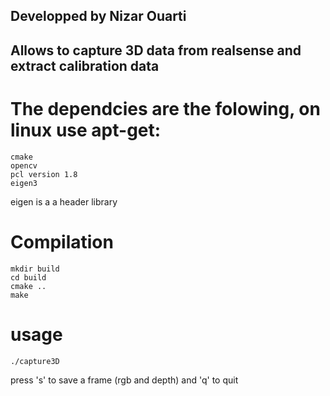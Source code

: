## Developped by Nizar Ouarti 
## Allows to capture 3D data from realsense and extract calibration data

# The dependcies are the folowing, on linux use apt-get:
	cmake
	opencv
	pcl version 1.8
	eigen3
eigen is a a header library

#  Compilation
	mkdir build
	cd build
	cmake ..
	make

#  usage

	./capture3D
press 's' to save a frame (rgb and depth) and 'q' to quit
